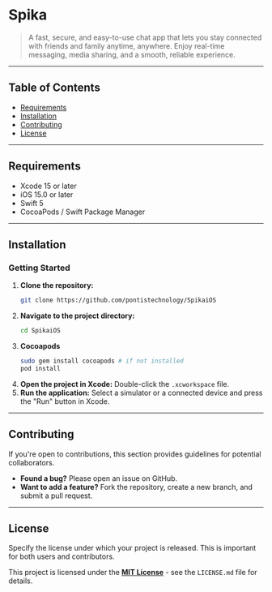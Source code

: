 # Spika

> A fast, secure, and easy-to-use chat app that lets you stay connected with friends and family anytime, anywhere. Enjoy real-time messaging, media sharing, and a smooth, reliable experience.

---

## Table of Contents

- [Requirements](#requirements)  
- [Installation](#installation)  
- [Contributing](#contributing)  
- [License](#license)  

---

## Requirements

- Xcode 15 or later  
- iOS 15.0 or later  
- Swift 5  
- CocoaPods / Swift Package Manager 

---

## Installation

### Getting Started

1.  **Clone the repository:**
    ```bash
    git clone https://github.com/pontistechnology/SpikaiOS
    ```
2.  **Navigate to the project directory:**
    ```bash
    cd SpikaiOS
    ```
3.  **Cocoapods**
    ```bash
    sudo gem install cocoapods # if not installed
    pod install
    ```
4.  **Open the project in Xcode:**
    Double-click the `.xcworkspace` file.
5.  **Run the application:**
    Select a simulator or a connected device and press the "Run" button in Xcode.
    
---

## Contributing

If you're open to contributions, this section provides guidelines for potential collaborators.

* **Found a bug?** Please open an issue on GitHub.
* **Want to add a feature?** Fork the repository, create a new branch, and submit a pull request.

---

## License

Specify the license under which your project is released. This is important for both users and contributors.

This project is licensed under the **[MIT License](LICENSE.md)** - see the `LICENSE.md` file for details.




